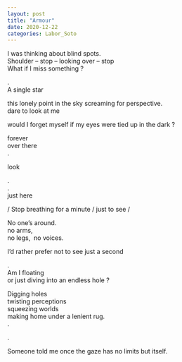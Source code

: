 ```yaml
---
layout: post
title: "Armour"
date: 2020-12-22
categories: Labor_Soto
---
```


I was thinking about blind spots.  
Shoulder – stop – looking over – stop  
What if I miss something ?

.  
A single star

this lonely point in the sky screaming for perspective.  
dare to look at me

would I forget myself if my eyes were tied up in the dark ?       

forever   
over there  
.

look

.  
.  
just here

/ Stop breathing for a minute / just to see /

No one’s around.  
no arms,  
no legs, 
no voices.

I’d rather prefer not to see just a second

.  
Am I floating  
or just diving into an endless hole ?

Digging holes  
twisting perceptions  
squeezing worlds  
making home under a lenient rug.  
.  

.

Someone told me once the gaze has no limits but itself.
